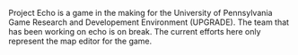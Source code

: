Project Echo is a game in the making for the University of Pennsylvania Game Research and Developement Environment (UPGRADE). The team that has been working on echo is on break. The current efforts here only represent the map editor for the game.

